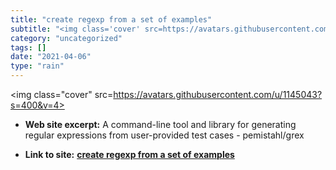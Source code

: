 ```yaml
---
title: "create regexp from a set of examples"
subtitle: "<img class='cover' src=https://avatars.githubusercontent.com/u/1145043?s=400&v=4>"
category: "uncategorized"
tags: []
date: "2021-04-06"
type: "rain"
---
```

<img class="cover" src=https://avatars.githubusercontent.com/u/1145043?s=400&v=4>



* **Web site excerpt:** A command-line tool and library for generating regular expressions from user-provided test cases - pemistahl/grex

* **Link to site:** **[create regexp from a set of examples](https://github.com/pemistahl/grex)**